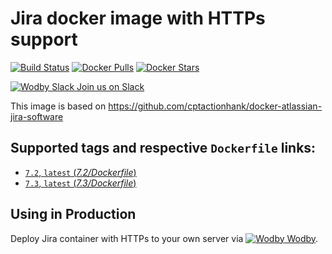# Jira docker image with HTTPs support

[![Build Status](https://travis-ci.org/wodby/php.svg?branch=master)](https://travis-ci.org/wodby/php)
[![Docker Pulls](https://img.shields.io/docker/pulls/wodby/php.svg)](https://hub.docker.com/r/wodby/php)
[![Docker Stars](https://img.shields.io/docker/stars/wodby/php.svg)](https://hub.docker.com/r/wodby/php)

[![Wodby Slack](https://www.google.com/s2/favicons?domain=www.slack.com) Join us on Slack](https://slack.wodby.com/)

This image is based on https://github.com/cptactionhank/docker-atlassian-jira-software

## Supported tags and respective `Dockerfile` links:

- [`7.2`, `latest` (*7.2/Dockerfile*)](https://github.com/wodby/php/tree/master/7.2/Dockerfile)
- [`7.3`, `latest` (*7.3/Dockerfile*)](https://github.com/wodby/php/tree/master/7.3/Dockerfile)


## Using in Production

Deploy Jira container with HTTPs to your own server via [![Wodby](https://www.google.com/s2/favicons?domain=wodby.com) Wodby](https://wodby.com).
